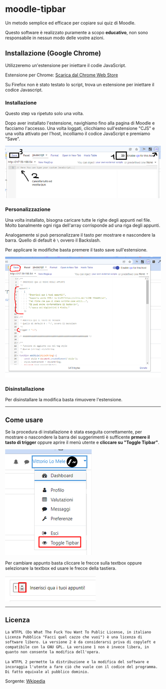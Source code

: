 # moodle-tipbar
Un metodo semplice ed efficace per copiare sui quiz di Moodle.

Questo software è realizzato puramente a scopo **educativo**, non sono responsabile in nessun modo delle vostre azioni.

## Installazione (Google Chrome)
Utilizzeremo un'estensione per iniettare il codie JavaScript.

Estensione per Chrome: [Scarica dal Chrome Web Store](https://chrome.google.com/webstore/detail/custom-javascript-for-web/ddbjnfjiigjmcpcpkmhogomapikjbjdk)

Su Firefox non è stato testato lo script, trova un estensione per iniettare il codice Javascript.

### Installazione
Questo step va ripetuto solo una volta.

Dopo aver installato l'estensione, navighiamo fino alla pagina di Moodle e facciamo l'accesso. Una volta loggati, clicchiamo sull'estensione "CJS" e una volta attivato per l'host, incolliamo il codice JavaScript e premiamo "Save".

![install.png](https://github.com/isdimaggio/moodle-tipbar/blob/main/assets/install.png?raw=true)

### Personalizzazione
Una volta installato, bisogna caricare tutte le righe degli appunti nel file.
Molto banalmente ogni riga dell'array corrisponde ad una riga degli appunti.

Analogamente si può personalizzare il tasto per mostrare e nascondere la barra. Quello di default è `\` ovvero il Backslash.

Per applicare le modifiche basta premere il tasto save sull'estensione.

![customize.png](https://github.com/isdimaggio/moodle-tipbar/blob/main/assets/customize.png?raw=true)

### Disinstallazione
Per disinstallare la modifica basta rimuovere l'estensione.

--------------

## Come usare
Se la procedura di installazione è stata eseguita correttamente, per mostrare o nascondere la barra dei suggerimenti è sufficente **prmere il tasto di trigger** oppure aprire il menù utente e **cliccare su "Toggle Tipbar"**.

![toggle.png](https://github.com/isdimaggio/moodle-tipbar/blob/main/assets/toggle.png?raw=true)

Per cambiare appunto basta cliccare le frecce sulla textbox oppure selezionare la textbox ed usare le frecce della tastiera.

![arrows.png](https://github.com/isdimaggio/moodle-tipbar/blob/main/assets/arrows.png?raw=true)



-------------

## Licenza
```
La WTFPL (Do What The Fuck You Want To Public License, in italiano Licenza Pubblica "Facci quel cazzo che vuoi") è una licenza di software libero. La versione 2 è da considerarsi priva di copyleft e compatibile con la GNU GPL. La versione 1 non è invece libera, in quanto non consente la modifica dell'opera.

La WTFPL 2 permette la distribuzione e la modifica del software e incoraggia l'utente a fare ciò che vuole con il codice del programma. Di fatto equivale al pubblico dominio.
```
Sorgente: [Wkipedia](https://it.wikipedia.org/wiki/WTFPL)